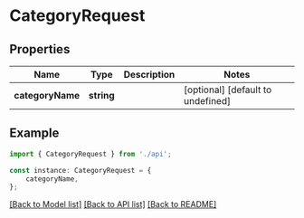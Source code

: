 # CategoryRequest


## Properties

Name | Type | Description | Notes
------------ | ------------- | ------------- | -------------
**categoryName** | **string** |  | [optional] [default to undefined]

## Example

```typescript
import { CategoryRequest } from './api';

const instance: CategoryRequest = {
    categoryName,
};
```

[[Back to Model list]](../README.md#documentation-for-models) [[Back to API list]](../README.md#documentation-for-api-endpoints) [[Back to README]](../README.md)
